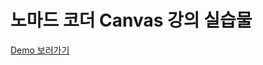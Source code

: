 # 노마드 코더 Canvas 강의 실습물

[Demo 보러가기](https://vangona.github.io/nomad-coder-lectures/nomad-js-painting-canvas/)
